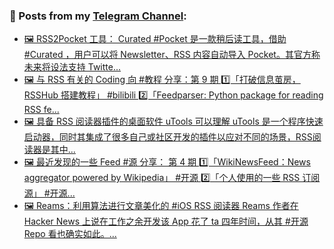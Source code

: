 ### 📰 Posts from my [Telegram Channel](https://t.me/s/aboutrss):
<!-- BLOG-POST-LIST:START -->
- [🖼 RSS2Pocket 工具： Curated #Pocket 是一款稍后读工具，借助 #Curated ，用户可以将 Newsletter、RSS 内容自动导入 Pocket。其官方称未来将设法支持 Twitte...](https://t.me/aboutrss/1198)
- [🖼 与 RSS 有关的 Coding 向 #教程 分享：第 9 期 1️⃣「打破信息茧房，RSSHub 搭建教程」 #bilibili 2️⃣「Feedparser: Python package for reading RSS fe...](https://t.me/aboutrss/1197)
- [🖼 具备 RSS 阅读器插件的桌面软件 uTools 可以理解 uTools 是一个程序快速启动器，同时其集成了很多自己或社区开发的插件以应对不同的场景，RSS阅读器是其中...](https://t.me/aboutrss/1196)
- [🖼 最近发现的一些 Feed #源 分享： 第 4 期 1️⃣「WikiNewsFeed：News aggregator powered by Wikipedia」 #开源 2️⃣「个人使用的一些 RSS 订阅源」 #开源...](https://t.me/aboutrss/1195)
- [🖼 Reams：利用算法进行文章美化的 #iOS RSS 阅读器 Reams 作者在 Hacker News 上说在工作之余开发该 App 花了 ta 四年时间，从其 #开源 Repo 看也确实如此。...](https://t.me/aboutrss/1194)
<!-- BLOG-POST-LIST:END -->

<!--
**AboutRSS/AboutRSS** is a ✨ _special_ ✨ repository because its `README.md` (this file) appears on your GitHub profile.

Here are some ideas to get you started:

- 🔭 I’m currently working on ...
- 🌱 I’m currently learning ...
- 👯 I’m looking to collaborate on ...
- 🤔 I’m looking for help with ...
- 💬 Ask me about ...
- 📫 How to reach me: ...
- 😄 Pronouns: ...
- ⚡ Fun fact: ...
-->
